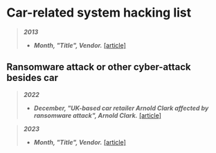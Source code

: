 # Car-related system hacking list
> ***2013***
> - **_Month, "Title", Vendor._** [[article]]( "")

## Ransomware attack or other cyber-attack besides car
> ***2022***
> - **_December, "UK-based car retailer Arnold Clark affected by ransomware attack", Arnold Clark._** [[article]](https://www.securityweek.com/uk-car-retailer-arnold-clark-hit-by-ransomware/)

> ***2023***
> - **_Month, "Title", Vendor._** [[article]]( "")
